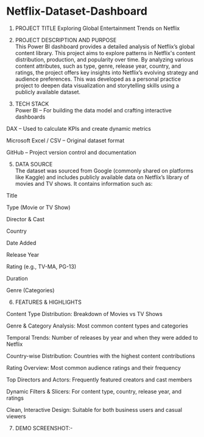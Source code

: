 # Netflix-Dataset-Dashboard
1. PROJECT TITLE
   Exploring Global Entertainment Trends on Netflix
   
3. PROJECT DESCRIPTION AND PURPOSE   
This Power BI dashboard provides a detailed analysis of Netflix’s global content library. This project aims to explore patterns in Netflix's content distribution, production, and popularity over time. By analyzing various content attributes, such as type, genre, release year, country, and ratings, the project offers key insights into Netflix’s evolving strategy and audience preferences. This was developed as a personal practice project to deepen data visualization and storytelling skills using a publicly available dataset.

4. TECH STACK  
Power BI – For building the data model and crafting interactive dashboards

DAX – Used to calculate KPIs and create dynamic metrics

Microsoft Excel / CSV – Original dataset format

GitHub – Project version control and documentation

5. DATA SOURCE  
The dataset was sourced from Google (commonly shared on platforms like Kaggle) and includes publicly available data on Netflix’s library of movies and TV shows.
It contains information such as:

Title

Type (Movie or TV Show)

Director & Cast

Country

Date Added

Release Year

Rating (e.g., TV-MA, PG-13)

Duration

Genre (Categories)

6. FEATURES & HIGHLIGHTS
   
Content Type Distribution: Breakdown of Movies vs TV Shows

Genre & Category Analysis: Most common content types and categories

Temporal Trends: Number of releases by year and when they were added to Netflix

Country-wise Distribution: Countries with the highest content contributions

Rating Overview: Most common audience ratings and their frequency

Top Directors and Actors: Frequently featured creators and cast members

Dynamic Filters & Slicers: For content type, country, release year, and ratings

Clean, Interactive Design: Suitable for both business users and casual viewers

7. DEMO SCREENSHOT:- 



 
